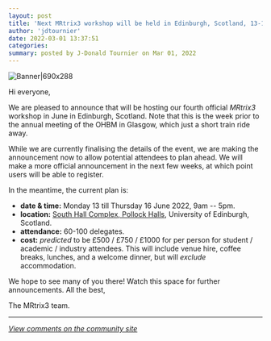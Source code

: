 ```yaml
---
layout: post
title: 'Next MRtrix3 workshop will be held in Edinburgh, Scotland, 13-16 June 2022!'
author: 'jdtournier'
date: 2022-03-01 13:37:51
categories:
summary: posted by J-Donald Tournier on Mar 01, 2022
---
```

![Banner|690x288](https://community.mrtrix.org/uploads/default/original/2X/d/da86ebe076f38fba80b13557507226246dd0d2d6.jpeg)

Hi everyone,

We are pleased to announce that will be hosting our fourth official *MRtrix3* workshop in June in Edinburgh, Scotland. Note that this is the week prior to the annual meeting of the OHBM in Glasgow, which just a short train ride away. 

While we are currently finalising the details of the event, we are making the announcement now to allow potential attendees to plan ahead. We will make a more official announcement in the next few weeks, at which point users will be able to register.

In the meantime, the current plan is:

- **date & time:** Monday 13 till Thursday 16 June 2022, 9am -- 5pm.
- **location:** [South Hall Complex, Pollock Halls](https://goo.gl/maps/YLjM9BUcAEkqecUHA), University of Edinburgh, Scotland.
- **attendance:** 60-100 delegates.
- **cost:** *predicted* to be £500 / £750 / £1000 for per person for student / academic / industry attendees. This will include venue hire, coffee breaks, lunches, and a welcome dinner, but will *exclude* accommodation.

We hope to see many of you there! Watch this space for further announcements. All the best,

The MRtrix3 team.

---

*[View comments on the community site](https://community.mrtrix.org/t/5579)*

            